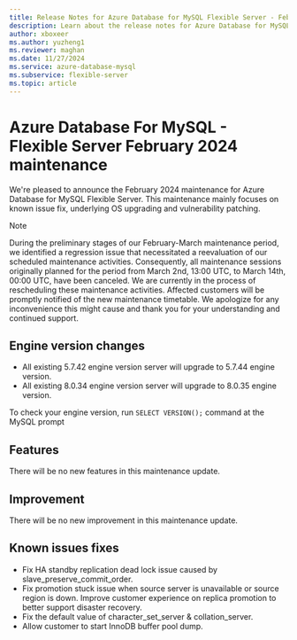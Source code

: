 ```yaml
---
title: Release Notes for Azure Database for MySQL Flexible Server - February 2024
description: Learn about the release notes for Azure Database for MySQL Flexible Server February 2024.
author: xboxeer
ms.author: yuzheng1
ms.reviewer: maghan
ms.date: 11/27/2024
ms.service: azure-database-mysql
ms.subservice: flexible-server
ms.topic: article
---
```


# Azure Database For MySQL - Flexible Server February 2024 maintenance

We're pleased to announce the February 2024 maintenance for Azure Database for MySQL Flexible Server. This maintenance mainly focuses on known issue fix, underlying OS upgrading and vulnerability patching.

> [!NOTE]  
> During the preliminary stages of our February-March maintenance period, we identified a regression issue that necessitated a reevaluation of our scheduled maintenance activities. Consequently, all maintenance sessions originally planned for the period from March 2nd, 13:00 UTC, to March 14th, 00:00 UTC, have been canceled. We are currently in the process of rescheduling these maintenance activities. Affected customers will be promptly notified of the new maintenance timetable. We apologize for any inconvenience this might cause and thank you for your understanding and continued support.

## Engine version changes

- All existing 5.7.42 engine version server will upgrade to 5.7.44 engine version.
- All existing 8.0.34 engine version server will upgrade to 8.0.35 engine version.

To check your engine version, run `SELECT VERSION();` command at the MySQL prompt

## Features

There will be no new features in this maintenance update.

## Improvement

There will be no new improvement in this maintenance update.

## Known issues fixes

- Fix HA standby replication dead lock issue caused by slave_preserve_commit_order.
- Fix promotion stuck issue when source server is unavailable or source region is down. Improve customer experience on replica promotion to better support disaster recovery.
- Fix the default value of character_set_server & collation_server.
- Allow customer to start InnoDB buffer pool dump.
